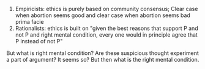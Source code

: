 1. Empiricists: ethics is purely based on community consensus; Clear case when abortion seems good and clear case when abortion seems bad prima facie
2. Rationalists: ethics is built on "given the best reasons that support P and not P and right mental condition, every one would in principle agree that P instead of not P"

But what is right mental condition? Are these suspicious thought experiment a part of argument? It seems so? But then what is the right mental condition.